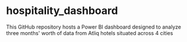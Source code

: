 # hospitality_dashboard
This GitHub repository hosts a Power BI dashboard designed to analyze three months' worth of data from Atliq hotels situated across 4 cities
